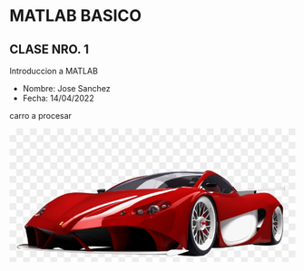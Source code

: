# MATLAB BASICO

## CLASE NRO. 1 
Introduccion a MATLAB

- Nombre: Jose Sanchez
- Fecha: 14/04/2022

carro a procesar 

![](./img/auto.jpg)

